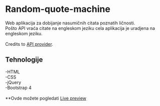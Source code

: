 # Random-quote-machine
Web aplikacija za dobijanje nasumičnih citata poznatih ličnosti.<br>
Pošto API vraća citate na engleskom jeziku cela aplikacija je uradjena na engleskom jeziku.<br><br>
Credits to [API provider](http://random-quote-generator.herokuapp.com/).
## Tehnologije
-HTML<br>
-CSS<br>
-jQuery<br>
-Bootstrap 4<br>
<br>
**Ovde možete pogledati [Live preview](https://codepen.io/nemanja97/full/KXmoxe/)
